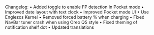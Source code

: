 Changelog:
• Added toggle to enable FP detection in Pocket mode
• Improved date layout with text clock
• Improved Pocket mode UI
• Use Englezos Kernel
• Removed forced battery % when charging
• Fixed NavBar tuner crash when using Oreo QS style
• Fixed theming of notification shelf dot
• Updated translations